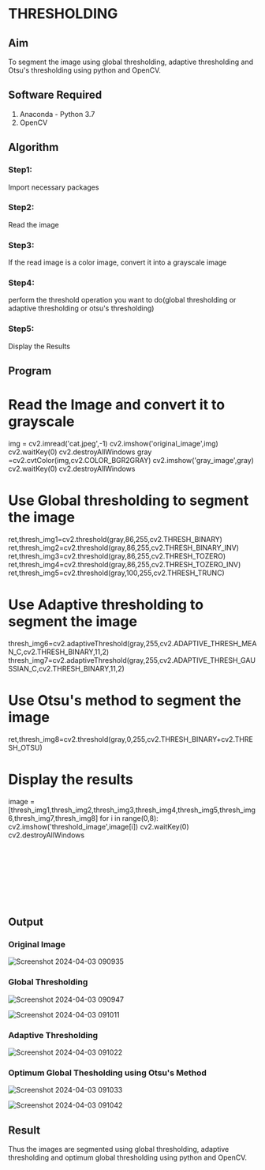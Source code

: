 # THRESHOLDING
## Aim
To segment the image using global thresholding, adaptive thresholding and Otsu's thresholding using python and OpenCV.

## Software Required
1. Anaconda - Python 3.7
2. OpenCV

## Algorithm

### Step1:
Import necessary packages
### Step2:
Read the image
### Step3:
If the read image is a color image, convert it into a grayscale image

### Step4:
perform the threshold operation you want to do(global thresholding or adaptive thresholding or otsu's thresholding)

### Step5:
Display the Results

## Program


# Read the Image and convert it to grayscale

img = cv2.imread('cat.jpeg',-1)
cv2.imshow('original_image',img)
cv2.waitKey(0)
cv2.destroyAllWindows
gray =cv2.cvtColor(img,cv2.COLOR_BGR2GRAY)
cv2.imshow('gray_image',gray)
cv2.waitKey(0)
cv2.destroyAllWindows


# Use Global thresholding to segment the image

ret,thresh_img1=cv2.threshold(gray,86,255,cv2.THRESH_BINARY)
ret,thresh_img2=cv2.threshold(gray,86,255,cv2.THRESH_BINARY_INV)
ret,thresh_img3=cv2.threshold(gray,86,255,cv2.THRESH_TOZERO)
ret,thresh_img4=cv2.threshold(gray,86,255,cv2.THRESH_TOZERO_INV)
ret,thresh_img5=cv2.threshold(gray,100,255,cv2.THRESH_TRUNC)


# Use Adaptive thresholding to segment the image

thresh_img6=cv2.adaptiveThreshold(gray,255,cv2.ADAPTIVE_THRESH_MEAN_C,cv2.THRESH_BINARY,11,2)
thresh_img7=cv2.adaptiveThreshold(gray,255,cv2.ADAPTIVE_THRESH_GAUSSIAN_C,cv2.THRESH_BINARY,11,2)


# Use Otsu's method to segment the image 

ret,thresh_img8=cv2.threshold(gray,0,255,cv2.THRESH_BINARY+cv2.THRESH_OTSU)



# Display the results

image =[thresh_img1,thresh_img2,thresh_img3,thresh_img4,thresh_img5,thresh_img6,thresh_img7,thresh_img8]
for i in range(0,8):
    cv2.imshow('threshold_image',image[i])
    cv2.waitKey(0)
    cv2.destroyAllWindows


```









```
## Output

### Original Image

![Screenshot 2024-04-03 090935](https://github.com/Anusharonselva/THRESHOLDING-/assets/119405600/43ff2957-e66a-4c9f-95b5-2bca52c0432a)

### Global Thresholding
![Screenshot 2024-04-03 090947](https://github.com/Anusharonselva/THRESHOLDING-/assets/119405600/04ad6a7a-b762-427d-bf75-8eff9a21bda6)

![Screenshot 2024-04-03 091011](https://github.com/Anusharonselva/THRESHOLDING-/assets/119405600/e326d211-c142-4e2a-8af9-3a994273d8d0)

### Adaptive Thresholding
![Screenshot 2024-04-03 091022](https://github.com/Anusharonselva/THRESHOLDING-/assets/119405600/53e63026-4934-425c-9f51-552b3d72055a)

### Optimum Global Thesholding using Otsu's Method
![Screenshot 2024-04-03 091033](https://github.com/Anusharonselva/THRESHOLDING-/assets/119405600/20314a9c-564a-4bfe-a4df-6d45d0ea19b3)

![Screenshot 2024-04-03 091042](https://github.com/Anusharonselva/THRESHOLDING-/assets/119405600/ea87f36f-639f-4543-a4f1-991ee58ffb7c)


## Result
Thus the images are segmented using global thresholding, adaptive thresholding and optimum global thresholding using python and OpenCV.

